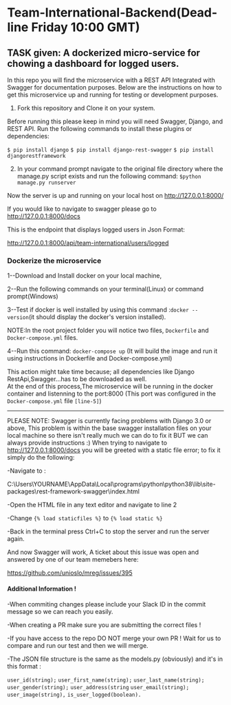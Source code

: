 # Team-International-Backend(Dead-line Friday 10:00 GMT)


TASK given: A dockerized micro-service for chowing a dashboard for logged users.
---------------------------------------------------------------------------------------------------------------------------------------

In this repo you will find the microservice with a REST API Integrated with Swagger for documentation purposes.
Below are the instructions on how to get this microservice up and running for testing or development purposes.


1) Fork this repository and Clone it on your system.

Before running this please keep in mind you will need Swagger, Django, and REST API.
Run the following commands to install these plugins or dependencies:

`$ pip install django`
`$ pip install django-rest-swagger`
`$ pip install djangorestframework`

2) In your command prompt navigate to the original file directory where the manage.py script exists and run the following command:
`$python manage.py runserver`

Now the server is up and running on your local host on http://127.0.0.1:8000/


If you would like to navigate to swagger please go to http://127.0.0.1:8000/docs 

This is the endpoint that displays logged users in Json Format:

http://127.0.0.1:8000/api/team-international/users/logged


###  Dockerize the microservice 


1--Download and Install docker on your local machine,

2--Run the following  commands on your terminal(Linux) or command prompt(Windows)

3--Test if docker is well installed by using this command :`docker --version`(it should display the docker's version installed).
   
   NOTE:In the root project folder you will notice two files, `Dockerfile` and `Docker-compose.yml` files.
   
4--Run this command: `docker-compose up` (It will build the image and run it using instructions in Dockerfile and 
   Docker-compose.yml)  
   
   This action might take time because; all dependencies like Django RestApi,Swagger...has to be downloaded as well.    
   At the end of this process,The microservice will be running in the docker container and listenning to the port:8000
   (This port was configured in the  `Docker-compose.yml` file `[line-5]`)
   
---------------------------------------------------------------------------------------------------------------------------------------


PLEASE NOTE: Swagger is currently facing problems with Django 3.0 or above, This problem is within the base swagger installation files on your local machine so there isn't really much we can do to fix it BUT we can always provide instructions :)
When trying to navigate to http://127.0.0.1:8000/docs you will be greeted with a static file error; to fix it simply do the following: 

-Navigate to :

C:\Users\YOURNAME\AppData\Local\programs\python\python38\lib\site-packages\rest-framework-swagger\index.html

-Open the HTML file in any text editor and navigate to line 2 

-Change `{% load staticfiles %}` to `{% load static %}`

-Back in the terminal press Ctrl+C to stop the server and run the server again. 

And now Swagger will work, A ticket about this issue was open and answered by one of our team memebers here:

https://github.com/unioslo/mreg/issues/395


####  Additional Information !

-When commiting changes please include your Slack ID in the commit message so we can reach you easily.

-When creating a PR make sure you are submitting the correct files !

-If you have access to the repo DO NOT merge your own PR ! Wait for us to compare and run our test and then we will merge. 

-The JSON file structure is the same as the models.py (obviously) and it's in this format :

`user_id(string);`
`user_first_name(string);`
`user_last_name(string);`
`user_gender(string);`
`user_address(string`
`user_email(string);`
`user_image(string),`
`is_user_logged(boolean).`


